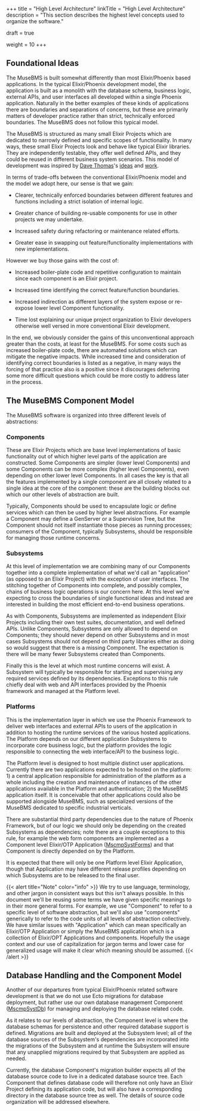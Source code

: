 +++
title = "High Level Architecture"
linkTitle = "High Level Architecture"
description = "This section describes the highest level concepts used to organize the software."

draft = true

weight = 10
+++

## Foundational Ideas

The MuseBMS is built somewhat differently than most Elixir/Phoenix based applications.  In the typical Elixir/Phoenix development model, the application is built as a monolith with the database schema, business logic, external APIs, and user interfaces all developed within a single Phoenix application.  Naturally in the better examples of these kinds of applications there are boundaries and separations of concerns, but these are primarily matters of developer practice rather than strict, technically enforced boundaries.  The MuseBMS does not follow this typical model.

The MuseBMS is structured as many small Elixir Projects which are dedicated to narrowly defined and specific scopes of functionality.  In many ways, these small Elixir Projects look and behave like typical Elixir libraries.  They are independently testable, they offer well defined APIs, and they could be reused in different business system scenarios.  This model of development was inspired by <a href="https://pragdave.me" target="_blank">Dave Thomas</a>'s <a href="https://pragdave.me/thoughts/active/2017-07-13-decoupling-interface-and-implementation-in-elixir.html" target="_blank">ideas</a> and <a href="https://github.com/pragdave/component" target="_blank">work</a>.

In terms of trade-offs between the conventional Elixir/Phoenix model and the model we adopt here, our sense is that we
gain:

  * Clearer, technically enforced boundaries between different features and functions including a strict isolation of internal logic.

  * Greater chance of building re-usable components for use in other projects we may undertake.

  * Increased safety during refactoring or maintenance related efforts.

  * Greater ease in swapping out feature/functionality implementations with new implementations.

However we buy those gains with the cost of:

  * Increased boiler-plate code and repetitive configuration to maintain since each component is an Elixir project.

  * Increased time identifying the correct feature/function boundaries.

  * Increased indirection as different layers of the system expose or re-expose lower level Component functionality.

  * Time lost explaining our unique project organization to Elixir developers otherwise well versed in more conventional Elixir development.

In the end, we obviously consider the gains of this unconventional approach greater than the costs, at least for the MuseBMS. For some costs such as increased boiler-plate code, there are automated solutions which can mitigate the negative impacts.  While increased time and consideration of identifying correct boundaries is listed as a negative, in many ways the forcing of that practice also is a positive since it discourages deferring some more difficult questions which could be more costly to address later in the process.

## The MuseBMS Component Model

The MuseBMS software is organized into three different levels of abstractions:

### Components

These are Elixir Projects which are base level implementations of basic functionality out of which higher level parts of the application are constructed.  Some Components are simpler (lower level Components) and some Components can be more complex (higher level Components), even depending on other lower level Components.  In all cases the key is that all the features implemented by a single component are all closely related to a single idea at the core of the component: these are the building blocks out which our other levels of abstraction are built.

Typically, Components should be used to encapsulate logic or define services which can then be used by higher level abstractions.  For example a Component may define a GenServer or a Supervision Tree, but the Component should not itself instantiate those pieces as running processes; consumers of the Component, typically Subsystems, should be responsible for managing those runtime concerns.

### Subsystems

At this level of implementation we are combining many of our Components together into a complete implementation of what we'd call an "application" (as opposed to an Elixir Project) with the exception of user interfaces.  The stitching together of Components into complete, and possibly complex, chains of business logic operations is our concern here.  At this level we're expecting to cross the boundaries of single functional ideas and instead are interested in building the most efficient end-to-end business operations.

As with Components, Subsystems are implemented as independent Elixir Projects including their own test suites, documentation, and well defined APIs.  Unlike Components, Subsystems are only allowed to depend on Components; they should never depend on other Subsystems and in most cases Subsystems should not depend on third party libraries either as doing so would suggest that there is a missing Component.  The expectation is there will be many fewer Subsystems created than Components.

Finally this is the level at which most runtime concerns will exist.  A Subsystem will typically be responsible for starting and supervising any required services defined by its dependencies.  Exceptions to this rule chiefly deal with web and API interfaces provided by the Phoenix framework and managed at the Platform level.

### Platforms

This is the implementation layer in which we use the Phoenix Framework to deliver web interfaces and external APIs to users of the application in addition to hosting the runtime services of the various hosted applications.  The Platform depends on our different application Subsystems to incorporate core business logic, but the platform provides the logic responsible to connecting the web interface/API to the business logic.

The Platform level is designed to host multiple distinct user applications.  Currently there are two applications expected to be hosted on the platform: 1) a central application responsible for administration of the platform as a whole including the creation and maintenance of instances of the other applications available in the Platform and authentication; 2) the MuseBMS application itself.  It is conceivable that other applications could also be supported alongside MuseBMS, such as specialized versions of the MuseBMS dedicated to specific industrial verticals.

There are substantial third party dependencies due to the nature of Phoenix Framework, but of our logic we should only be depending on the created Subsystems as dependencies; note there are a couple exceptions to this rule, for example the web form components are implemented as a Component level Elixir/OTP Application (<a href="/musebms/technical/system-components/#mscmpsystforms">MscmpSystForms</a>) and that Component is directly depended on by the Platform.

It is expected that there will only be one Platform level Elixir Application, though that Application may have different release profiles depending on which Subsystems are to be released to the final user.

{{< alert title="Note" color="info" >}}
We try to use language, terminology, and other jargon in consistent ways but this isn't always possible.  In this document we'll be reusing some terms we have given specific meanings to in their more general forms.  For example, we use "Component" to refer to a specific level of software abstraction, but we'll also use "components" generically to refer to the code units of all levels of abstraction collectively.  We have similar issues with "Application" which can mean specifically an Elixir/OTP Application or simply the MuseBMS application which is a collection of Elixir/OPT Applications and components.  Hopefully the usage context and our use of capitalization for jargon terms and lower case for generalized usage will make it clear which meaning should be assumed.
{{< /alert >}}

## Database Handling and the Component Model

Another of our departures from typical Elixir/Phoenix related software development is that we do not use Ecto migrations for database deployment, but rather use our own database management Component (<a href="/musebms/technical/system-components/#mscmpsystdb">MscmpSystDb</a>) for managing and deploying the database related code.

As it relates to our levels of abstraction, the Component level is where the database schemas for persistence and other required database support is defined.  Migrations are built and deployed at the Subsystem level; all of the database sources of the Subsystem's dependencies are incorporated into the migrations of the Subsystem and at runtime the Subsystem will ensure that any unapplied migrations required by that Subsystem are applied as needed.

Currently, the database Component's migration builder expects all of the database source code to live in a dedicated database source tree.  Each Component that defines database code will therefore not only have an Elixir Project defining its application code, but will also have a corresponding directory in the database source tree as well.  The details of source code organization will be addressed elsewhere.
